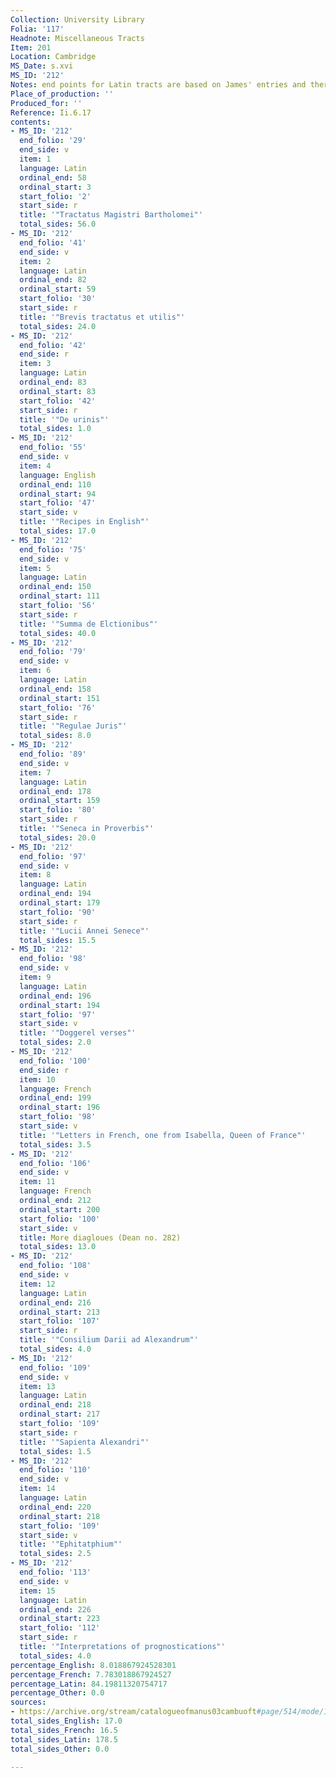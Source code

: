 ```yaml
---
Collection: University Library
Folia: '117'
Headnote: Miscellaneous Tracts
Item: 201
Location: Cambridge
MS_Date: s.xvi
MS_ID: '212'
Notes: end points for Latin tracts are based on James' entries and therefore approximate
Place_of_production: ''
Produced_for: ''
Reference: Ii.6.17
contents:
- MS_ID: '212'
  end_folio: '29'
  end_side: v
  item: 1
  language: Latin
  ordinal_end: 58
  ordinal_start: 3
  start_folio: '2'
  start_side: r
  title: '"Tractatus Magistri Bartholomei"'
  total_sides: 56.0
- MS_ID: '212'
  end_folio: '41'
  end_side: v
  item: 2
  language: Latin
  ordinal_end: 82
  ordinal_start: 59
  start_folio: '30'
  start_side: r
  title: '"Brevis tractatus et utilis"'
  total_sides: 24.0
- MS_ID: '212'
  end_folio: '42'
  end_side: r
  item: 3
  language: Latin
  ordinal_end: 83
  ordinal_start: 83
  start_folio: '42'
  start_side: r
  title: '"De urinis"'
  total_sides: 1.0
- MS_ID: '212'
  end_folio: '55'
  end_side: v
  item: 4
  language: English
  ordinal_end: 110
  ordinal_start: 94
  start_folio: '47'
  start_side: v
  title: '"Recipes in English"'
  total_sides: 17.0
- MS_ID: '212'
  end_folio: '75'
  end_side: v
  item: 5
  language: Latin
  ordinal_end: 150
  ordinal_start: 111
  start_folio: '56'
  start_side: r
  title: '"Summa de Elctionibus"'
  total_sides: 40.0
- MS_ID: '212'
  end_folio: '79'
  end_side: v
  item: 6
  language: Latin
  ordinal_end: 158
  ordinal_start: 151
  start_folio: '76'
  start_side: r
  title: '"Regulae Juris"'
  total_sides: 8.0
- MS_ID: '212'
  end_folio: '89'
  end_side: v
  item: 7
  language: Latin
  ordinal_end: 178
  ordinal_start: 159
  start_folio: '80'
  start_side: r
  title: '"Seneca in Proverbis"'
  total_sides: 20.0
- MS_ID: '212'
  end_folio: '97'
  end_side: v
  item: 8
  language: Latin
  ordinal_end: 194
  ordinal_start: 179
  start_folio: '90'
  start_side: r
  title: '"Lucii Annei Senece"'
  total_sides: 15.5
- MS_ID: '212'
  end_folio: '98'
  end_side: v
  item: 9
  language: Latin
  ordinal_end: 196
  ordinal_start: 194
  start_folio: '97'
  start_side: v
  title: '"Doggerel verses"'
  total_sides: 2.0
- MS_ID: '212'
  end_folio: '100'
  end_side: r
  item: 10
  language: French
  ordinal_end: 199
  ordinal_start: 196
  start_folio: '98'
  start_side: v
  title: '"Letters in French, one from Isabella, Queen of France"'
  total_sides: 3.5
- MS_ID: '212'
  end_folio: '106'
  end_side: v
  item: 11
  language: French
  ordinal_end: 212
  ordinal_start: 200
  start_folio: '100'
  start_side: v
  title: More diagloues (Dean no. 282)
  total_sides: 13.0
- MS_ID: '212'
  end_folio: '108'
  end_side: v
  item: 12
  language: Latin
  ordinal_end: 216
  ordinal_start: 213
  start_folio: '107'
  start_side: r
  title: '"Consilium Darii ad Alexandrum"'
  total_sides: 4.0
- MS_ID: '212'
  end_folio: '109'
  end_side: v
  item: 13
  language: Latin
  ordinal_end: 218
  ordinal_start: 217
  start_folio: '109'
  start_side: r
  title: '"Sapienta Alexandri"'
  total_sides: 1.5
- MS_ID: '212'
  end_folio: '110'
  end_side: v
  item: 14
  language: Latin
  ordinal_end: 220
  ordinal_start: 218
  start_folio: '109'
  start_side: v
  title: '"Ephitatphium"'
  total_sides: 2.5
- MS_ID: '212'
  end_folio: '113'
  end_side: v
  item: 15
  language: Latin
  ordinal_end: 226
  ordinal_start: 223
  start_folio: '112'
  start_side: r
  title: '"Interpretations of prognostications"'
  total_sides: 4.0
percentage_English: 8.018867924528301
percentage_French: 7.783018867924527
percentage_Latin: 84.19811320754717
percentage_Other: 0.0
sources:
- https://archive.org/stream/catalogueofmanus03cambuoft#page/514/mode/1up
total_sides_English: 17.0
total_sides_French: 16.5
total_sides_Latin: 178.5
total_sides_Other: 0.0

---
```

